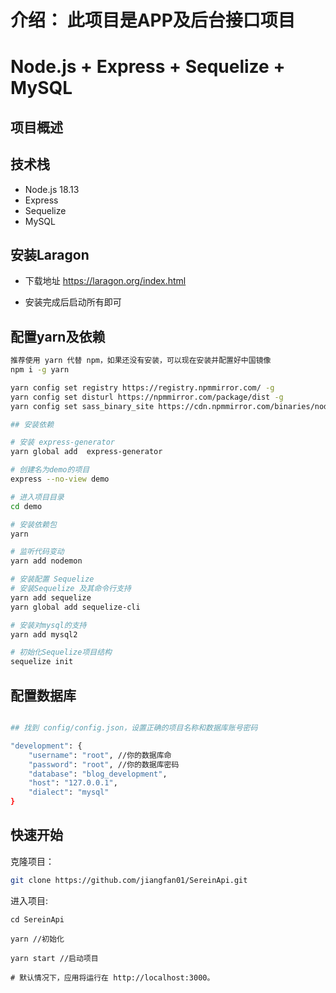 # 介绍： 此项目是APP及后台接口项目

#  Node.js + Express + Sequelize + MySQL 

## 项目概述

## 技术栈

- Node.js 18.13
- Express
- Sequelize
- MySQL


## 安装Laragon

- 下载地址
<https://laragon.org/index.html>

- 安装完成后启动所有即可

## 配置yarn及依赖

```bash
推荐使用 yarn 代替 npm，如果还没有安装，可以现在安装并配置好中国镜像
npm i -g yarn

yarn config set registry https://registry.npmmirror.com/ -g
yarn config set disturl https://npmmirror.com/package/dist -g
yarn config set sass_binary_site https://cdn.npmmirror.com/binaries/node-sass --global

## 安装依赖

# 安装 express-generator
yarn global add  express-generator

# 创建名为demo的项目
express --no-view demo

# 进入项目目录
cd demo

# 安装依赖包
yarn

# 监听代码变动
yarn add nodemon

# 安装配置 Sequelize
# 安装Sequelize 及其命令行支持
yarn add sequelize
yarn global add sequelize-cli

# 安装对mysql的支持
yarn add mysql2

# 初始化Sequelize项目结构
sequelize init

```
## 配置数据库

```bash

## 找到 config/config.json，设置正确的项目名称和数据库账号密码

"development": {
    "username": "root", //你的数据库命
    "password": "root", //你的数据库密码
    "database": "blog_development",
    "host": "127.0.0.1",
    "dialect": "mysql"
}
``` 


## 快速开始

克隆项目：

   ```bash
   git clone https://github.com/jiangfan01/SereinApi.git

 ```

进入项目:
    
    cd SereinApi

    yarn //初始化

    yarn start //启动项目

    # 默认情况下，应用将运行在 http://localhost:3000。
